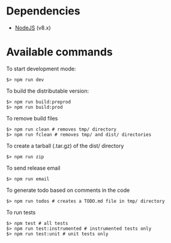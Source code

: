 # Dependencies

* [NodeJS](https://nodejs.org) (v8.x)


# Available commands

To start development mode:

```shell
$> npm run dev
```

To build the distributable version:

```shell
$> npm run build:preprod
$> npm run build:prod
```

To remove build files

```shell
$> npm run clean # removes tmp/ directory
$> npm run fclean # removes tmp/ and dist/ directories
```

To create a tarball (.tar.gz) of the dist/ directory

```shell
$> npm run zip
```

To send release email

```shell
$> npm run email
```

To generate todo based on comments in the code

```shell
$> npm run todos # creates a TODO.md file in tmp/ directory
```

To run tests

```shell
$> npm test # all tests
$> npm run test:instrumented # instrumented tests only
$> npm run test:unit # unit tests only
```
